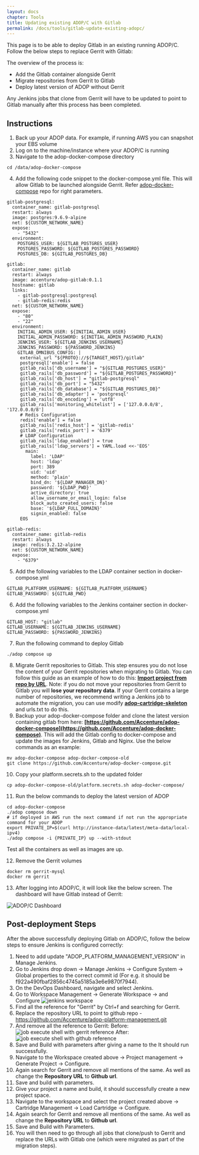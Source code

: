 ```yaml
---
layout: docs
chapter: Tools
title: Updating existing ADOP/C with Gitlab
permalink: /docs/tools/gitlab-update-existing-adopc/
---
```


This page is to be able to deploy Gitlab in an existing running ADOP/C. Follow the below steps to replace Gerrit with Gitlab:

The overview of the process is:

* Add the Gitlab container alongside Gerrit
* Migrate repositories from Gerrit to Gitlab
* Deploy latest version of ADOP without Gerrit

Any Jenkins jobs that clone from Gerrit will have to be updated to point to Gitlab manually after this process has been completed.

## Instructions

1. Back up your ADOP data. For example, if running AWS you can snapshot your EBS volume
2. Log on to the machine/instance where your ADOP/C is running
3. Navigate to the adop-docker-compose directory

```
cd /data/adop-docker-compose
```

4. Add the following code snippet to the docker-compose.yml file. This will allow Gitlab to be launched alongside Gerrit. Refer [adop-docker-compose](https://github.com/Accenture/adop-docker-compose/blob/master/docker-compose.yml) repo for right parameters.

```
gitlab-postgresql:
  container_name: gitlab-postgresql
  restart: always
  image: postgres:9.6.9-alpine
  net: ${CUSTOM_NETWORK_NAME}
  expose:
    - "5432"
  environment:
    POSTGRES_USER: ${GITLAB_POSTGRES_USER}
    POSTGRES_PASSWORD: ${GITLAB_POSTGRES_PASSWORD}
    POSTGRES_DB: ${GITLAB_POSTGRES_DB}
 
gitlab:
  container_name: gitlab
  restart: always
  image: accenture/adop-gitlab:0.1.1
  hostname: gitlab
  links:
    - gitlab-postgresql:postgresql
    - gitlab-redis:redis
  net: ${CUSTOM_NETWORK_NAME}
  expose:
    - "80"
    - "22"
  environment:
    INITIAL_ADMIN_USER: ${INITIAL_ADMIN_USER}
    INITIAL_ADMIN_PASSWORD: ${INITIAL_ADMIN_PASSWORD_PLAIN}
    JENKINS_USER: ${GITLAB_JENKINS_USERNAME}
    JENKINS_PASSWORD: ${PASSWORD_JENKINS}
    GITLAB_OMNIBUS_CONFIG: |
     external_url "${PROTO}://${TARGET_HOST}/gitlab"
     postgresql['enable'] = false
     gitlab_rails['db_username'] = "${GITLAB_POSTGRES_USER}"
     gitlab_rails['db_password'] = "${GITLAB_POSTGRES_PASSWORD}"
     gitlab_rails['db_host'] = "gitlab-postgresql"
     gitlab_rails['db_port'] = "5432"
     gitlab_rails['db_database'] = "${GITLAB_POSTGRES_DB}"
     gitlab_rails['db_adapter'] = 'postgresql'
     gitlab_rails['db_encoding'] = 'utf8'
     gitlab_rails['monitoring_whitelist'] = ['127.0.0.0/8', '172.0.0.0/8']
     # Redis Configuration
     redis['enable'] = false
     gitlab_rails['redis_host'] = 'gitlab-redis'
     gitlab_rails['redis_port'] = '6379'
     # LDAP Configuration
     gitlab_rails['ldap_enabled'] = true
     gitlab_rails['ldap_servers'] = YAML.load <<-'EOS'
       main:
         label: 'LDAP'
         host: 'ldap'
         port: 389
         uid: 'uid'
         method: 'plain'
         bind_dn: '${LDAP_MANAGER_DN}'
         password: '${LDAP_PWD}'
         active_directory: true
         allow_username_or_email_login: false
         block_auto_created_users: false
         base: '${LDAP_FULL_DOMAIN}'
         signin_enabled: false
     EOS
 
gitlab-redis:
  container_name: gitlab-redis
  restart: always
  image: redis:3.2.12-alpine
  net: ${CUSTOM_NETWORK_NAME}
  expose:
    - "6379"
```

5. Add the following variables to the LDAP container section in docker-compose.yml

```
GITLAB_PLATFORM_USERNAME: ${GITLAB_PLATFORM_USERNAME}
GITLAB_PASSWORD: ${GITLAB_PWD}
```

6. Add the following variables to the Jenkins container section in docker-compose.yml

```
GITLAB_HOST: "gitlab"
GITLAB_USERNAME: ${GITLAB_JENKINS_USERNAME}
GITLAB_PASSWORD: ${PASSWORD_JENKINS}
```

7. Run the following command to deploy Gitlab

```
./adop compose up
```

8. Migrate Gerrit repositories to Gitlab. This step ensures you do not lose the content of your Gerrit repositories when migrating to Gitlab. You can follow this guide as an example of how to do this: **[Import project from repo by URL](https://docs.gitlab.com/ee/user/project/import/repo_by_url.html)**. Note: if you do not move your repositories from Gerrit to Gitlab you will **lose your repository data**. If your Gerrit contains a large number of repositories, we recommend writing a Jenkins job to automate the migration, you can use modify **[adop-cartridge-skeleton](https://github.com/Accenture/adop-cartridge-skeleton/tree/master/src)** and urls.txt to do this.
9. Backup your adop-docker-compose folder and clone the latest version containing gitlab from here: **[https://github.com/Accenture/adop-docker-compose](https://github.com/Accenture/adop-docker-compose)**. This will add the Gitlab config to docker-compose and update the images for Jenkins, Gitlab and Nginx. Use the below commands as an example:

```
mv adop-docker-compose adop-docker-compose-old
git clone https://github.com/Accenture/adop-docker-compose.git
```

10. Copy your platform.secrets.sh to the updated folder

```
cp adop-docker-compose-old/platform.secrets.sh adop-docker-compose/
```

11. Run the below commands to deploy the latest version of ADOP

```
cd adop-docker-compose
./adop compose down
# if deployed in AWS run the next command if not run the appropriate command for your ADOP
export PRIVATE_IP=$(curl http://instance-data/latest/meta-data/local-ipv4)
./adop compose -i {PRIVATE_IP} up --with-stdout
```

Test all the containers as well as images are up.

12. Remove the Gerrit volumes

```
docker rm gerrit-mysql
docker rm gerrit
```

13. After logging into ADOP/C, it will look like the below screen. The dashboard will have Gitlab instead of Gerrit:
<img src="/adop-docker-compose/images/docs/adopc-dashboard.png" alt="ADOP/C Dashboard" />

## Post-deployment Steps

After the above successfully deploying Gitlab on ADOP/C, follow the below steps to ensure Jenkins is configured correctly:

1. Need to add update "ADOP_PLATFORM_MANAGEMENT_VERSION" in Manage Jenkins.
2. Go to Jenkins drop down -> Manage Jenkins -> Configure System -> Global properties to the correct commit id (For e.g. it should be f922a490fbaf2856c4745a5185a3e6e9870f7944).
3. On the DevOps Dashboard, navigate and select Jenkins.
4. Go to Workspace Management → Generate Workspace →  and Configure <img src="/adop-docker-compose/images/docs/jenkins-workspace.png" alt="jenkins workspace" />
5. Find all the reference for "Gerrit" by Ctrl+f and searching for Gerrit.
6. Replace the repository URL to point to github repo - https://github.com/Accenture/adop-platform-management.git
7. And remove all the reference to Gerrit:
Before: <img src="/adop-docker-compose/images/docs/shell-script-gerrit.png" alt="job execute shell with gerrit reference" />
After: <img src="/adop-docker-compose/images/docs/shell-script-github.png" alt="job execute shell with github reference" />
8. Save and Build with parameters after giving a name to the It should run successfully.
9. Navigate to the Workspace created above → Project management → Generate Project → Configure.
10. Again search for Gerrit and remove all mentions of the same. As well as change the **Repository URL** to **Github url**. 
11. Save and build with parameters.
12. Give your project a name and build, it should successfully create a new project space.
13. Navigate to the workspace and select the project created above → Cartridge Management → Load Cartridge → Configure.
14. Again search for Gerrit and remove all mentions of the same. As well as change the **Repository URL** to **Github url**. 
15. Save and Build with Parameters.
16. You will then need to go through all jobs that clone/push to Gerrit and replace the URLs with Gitlab one (which were migrated as part of the migration steps).
